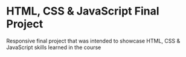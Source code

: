 # HTML, CSS & JavaScript Final Project

Responsive final project that was intended to showcase HTML, CSS & JavaScript skills learned in the course
